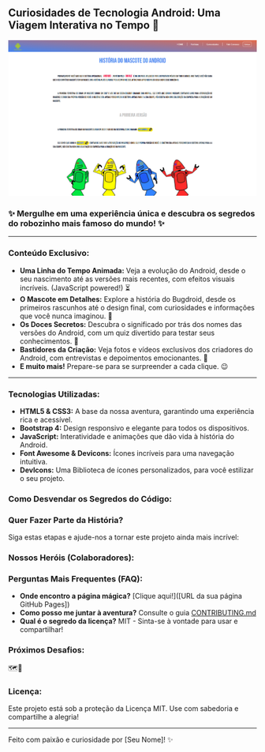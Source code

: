 ## Curiosidades de Tecnologia Android: Uma Viagem Interativa no Tempo 🚀

![Bugdroids](src/imagens/Macbook-Air-1559x975.png)


### ✨ Mergulhe em uma experiência única e descubra os segredos do robozinho mais famoso do mundo! ✨



---

### Conteúdo Exclusivo:

*   **Uma Linha do Tempo Animada:** Veja a evolução do Android, desde o seu nascimento até as versões mais recentes, com efeitos visuais incríveis. (JavaScript powered!) ⏳
*   **O Mascote em Detalhes:** Explore a história do Bugdroid, desde os primeiros rascunhos até o design final, com curiosidades e informações que você nunca imaginou. 🤖
*   **Os Doces Secretos:** Descubra o significado por trás dos nomes das versões do Android, com um quiz divertido para testar seus conhecimentos. 🍬
*   **Bastidores da Criação:** Veja fotos e vídeos exclusivos dos criadores do Android, com entrevistas e depoimentos emocionantes. 🎥
*   **E muito mais!** Prepare-se para se surpreender a cada clique. 😉


---

### Tecnologias Utilizadas:

*   **HTML5 & CSS3:** A base da nossa aventura, garantindo uma experiência rica e acessível.
*   **Bootstrap 4:** Design responsivo e elegante para todos os dispositivos.
*   **JavaScript:** Interatividade e animações que dão vida à história do Android.
*   **Font Awesome & Devicons:** Ícones incríveis para uma navegação intuitiva.
*   **DevIcons:** Uma Biblioteca de ícones personalizados, para você estilizar o seu projeto.

### Como Desvendar os Segredos do Código:



### Quer Fazer Parte da História?

Siga estas etapas e ajude-nos a tornar este projeto ainda mais incrível:



### Nossos Heróis (Colaboradores):



### Perguntas Mais Frequentes (FAQ):

*   **Onde encontro a página mágica?** [Clique aqui!]([URL da sua página GitHub Pages])
*   **Como posso me juntar à aventura?** Consulte o guia [CONTRIBUTING.md](https://github.com/seu-usuario/seu-projeto/blob/main/CONTRIBUTING.md)
*   **Qual é o segredo da licença?** MIT - Sinta-se à vontade para usar e compartilhar!

### Próximos Desafios:

🗺️💬

### Licença:

Este projeto está sob a proteção da Licença MIT. Use com sabedoria e compartilhe a alegria!

---

Feito com paixão e curiosidade por [Seu Nome]! ✨